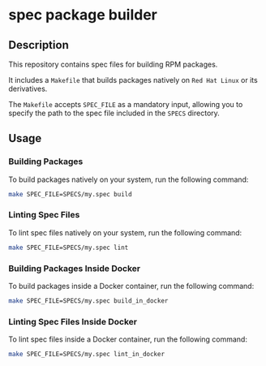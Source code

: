 # spec package builder

## Description

This repository contains spec files for building RPM packages.

It includes a `Makefile` that builds packages natively on `Red Hat Linux` or its derivatives.

The `Makefile` accepts `SPEC_FILE` as a mandatory input, allowing you to specify the path to the spec file included in the `SPECS` directory.

## Usage

### Building Packages

To build packages natively on your system, run the following command:

```sh
make SPEC_FILE=SPECS/my.spec build
```

### Linting Spec Files

To lint spec files natively on your system, run the following command:

```sh
make SPEC_FILE=SPECS/my.spec lint
```

### Building Packages Inside Docker

To build packages inside a Docker container, run the following command:

```sh
make SPEC_FILE=SPECS/my.spec build_in_docker
```

### Linting Spec Files Inside Docker

To lint spec files inside a Docker container, run the following command:

```sh
make SPEC_FILE=SPECS/my.spec lint_in_docker
```
